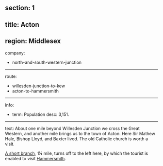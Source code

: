 section: 1
----
title: Acton
----
region: Middlesex
----
company:
- north-and-south-western-junction
----
route:
- willesden-junction-to-kew
- acton-to-hammersmith
----
info:
- term: Population
  desc: 3,151.
----
text: About one mile beyond Willesden Junction we cross the Great Western, and another mile brings us to the town of Acton. Here Sir Mathew Hale, Bishop Lloyd, and Baxter lived. The old Catholic church is worth a visit.

[A short branch](/routes/acton-to-hammersmith), 1¼ mile, turns off to the left here, by which the tourist is enabled to visit [Hammersmith](/stations/hammersmith).
